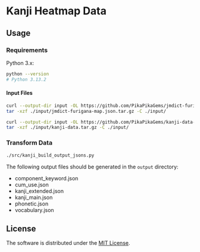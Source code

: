 # Kanji Heatmap Data

## Usage

### Requirements

Python 3.x:

```bash
python --version
# Python 3.13.2
```

#### Input Files

```bash
curl --output-dir input -OL https://github.com/PikaPikaGems/jmdict-furigana-map/releases/latest/download/jmdict-furigana-map.json.tar.gz
tar -xzf ./input/jmdict-furigana-map.json.tar.gz -C ./input/

curl --output-dir input -OL https://github.com/PikaPikaGems/kanji-data-releases/releases/latest/download/kanji-data.tar.gz
tar -xzf ./input/kanji-data.tar.gz -C ./input/
```

### Transform Data

```bash
./src/kanji_build_output_jsons.py
```

The following output files should be generated in the `output` directory:

- component_keyword.json
- cum_use.json
- kanji_extended.json
- kanji_main.json
- phonetic.json
- vocabulary.json

## License

The software is distributed under the [MIT License][mit-license].

[mit-license]: https://github.com/PikaPikaGems/kanji-heatmap-data/blob/main/LICENSE
